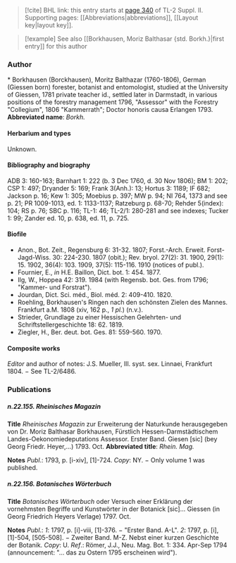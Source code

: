 > [!cite] BHL link: this entry starts at [page 340](https://www.biodiversitylibrary.org/page/33265537) of TL-2 Suppl. II.
> Supporting pages: [[Abbreviations|abbreviations]], [[Layout key|layout key]].

> [!example] See also [[Borkhausen, Moriz Balthasar {std. Borkh.}|first entry]] for this author

### Author

\* Borkhausen (Borckhausen), Moritz Balthazar (1760-1806), German (Giessen born) forester, botanist and entomologist, studied at the University of Giessen, 1781 private teacher id., settled later in Darmstadt, in various positions of the forestry management 1796, "Assessor" with the Forestry "Collegium", 1806 "Kammerrath"; Doctor honoris causa Erlangen 1793. 
**Abbreviated name**: *Borkh.*

#### Herbarium and types

Unknown.

#### Bibliography and biography

ADB 3: 160-163; Barnhart 1: 222 (b. 3 Dec 1760, d. 30 Nov 1806); BM 1: 202; CSP 1: 497; Dryander 5: 169; Frank 3(Anh.): 13; Hortus 3: 1189; IF 682; Jackson p. 16; Kew 1: 305; Moebius p. 397; MW p. 94; NI 764, 1373 and see p. 21; PR 1009-1013, ed. 1: 1133-1137; Ratzeburg p. 68-70; Rehder 5(index): 104; RS p. 76; SBC p. 116; TL-1: 46; TL-2/1: 280-281 and see indexes; Tucker 1: 99; Zander ed. 10, p. 638, ed. 11, p. 725.

#### Biofile

- Anon., Bot. Zeit., Regensburg 6: 31-32. 1807; Forst.-Arch. Erweit. Forst- Jagd-Wiss. 30: 224-230. 1807 (obit.); Rev. bryol. 27(2): 31. 1900, 29(1): 15. 1902, 36(4): 103. 1909, 37(5): 115-116. 1910 (notices of publ.).
- Fournier, E., *in* H.E. Baillon, Dict. bot. 1: 454. 1877.
- Ilg, W., Hoppea 42: 319. 1984 (with Regensb. bot. Ges. from 1796; "Kammer- und Forstrat").
- Jourdan, Dict. Sci. méd., Biol. méd. 2: 409-410. 1820.
- Roehling, Borkhausen's Ringen nach den schönsten Zielen des Mannes. Frankfurt a.M. 1808 (xiv, 162 p., *1 pl.*) (n.v.).
- Strieder, Grundlage zu einer Hessischen Gelehrten- und Schriftstellergeschichte 18: 62. 1819.
- Ziegler, H., Ber. deut. bot. Ges. 81: 559-560. 1970.

#### Composite works

*Editor* and author of notes: J.S. Mueller, Ill. syst. sex. Linnaei, Frankfurt 1804. − See TL-2/6486.

### Publications

##### n.22.155. Rheinisches Magazin

**Title**
*Rheinisches Magazin* zur Erweiterung der Naturkunde herausgegeben von Dr. Moriz Balthasar Borkhausen, Fürstlich Hessen-Darmstädtischem Landes-Oekonomiedeputations Assessor. Erster Band. Giesen \[sic\] (bey Georg Friedr. Heyer,...) 1793. Oct.
**Abbreviated title**: *Rhein. Mag.*

**Notes**
*Publ*.: 1793, p. \[i-xiv\], \[1\]-724. *Copy*: NY. − Only volume 1 was published.

##### n.22.156. Botanisches Wörterbuch

**Title**
*Botanisches Wörterbuch* oder Versuch einer Erklärung der vornehmsten Begriffe und Kunstwörter in der Botanick \[sic\]... Giessen (in Georg Friedrich Heyers Verlage) 1797. Oct.

**Notes**
*Publ*.: *1*: 1797, p. \[i\]-viii, \[1\]-376. − "Erster Band. A-L".
*2*: 1797, p. \[i\], \[1\]-504, \[505-508\]. − Zweiter Band. M-Z. Nebst einer kurzen Geschichte der Botanik.
*Copy*: U.
*Ref*.: Römer, J.J., Neu. Mag. Bot. 1: 334. Apr-Sep 1794 (announcement: "... das zu Ostern 1795 erscheinen wird").

